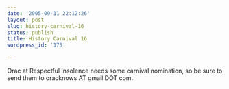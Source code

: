 ```yaml
---
date: '2005-09-11 22:12:26'
layout: post
slug: history-carnival-16
status: publish
title: History Carnival 16
wordpress_id: '175'

---
```


Orac at Respectful Insolence needs some carnival nomination, so be sure to send them to oracknows AT gmail DOT com.
